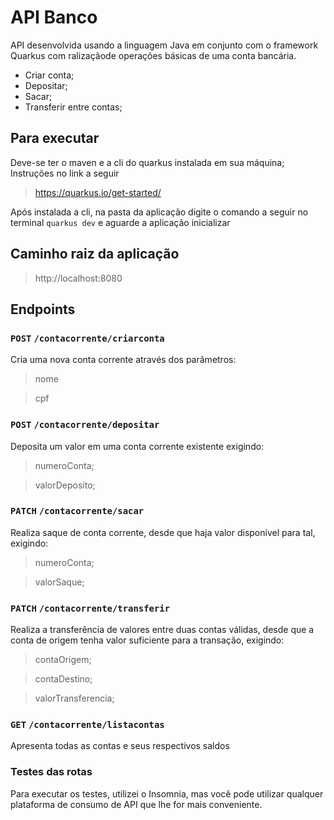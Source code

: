 # API Banco

API desenvolvida usando a linguagem Java em conjunto com o framework Quarkus com ralizaçãode operações básicas de uma conta bancária.
 - Criar conta;
 - Depositar;
 - Sacar;
 - Transferir entre contas;
 
 ## Para executar
 Deve-se ter o maven e a cli do quarkus instalada em sua máquina;
 Instruções no link a seguir
 >https://quarkus.io/get-started/

Após instalada a cli, na pasta da aplicação digite o comando a seguir no terminal
`quarkus dev` e aguarde a aplicação inicializar

## Caminho raiz da aplicação
>http://localhost:8080

## Endpoints
### `POST` `/contacorrente/criarconta`
Cria uma nova conta corrente através dos parâmetros:
> nome

> cpf

### `POST` `/contacorrente/depositar`
Deposita um valor em uma conta corrente existente exigindo:
> numeroConta;

> valorDeposito;

### `PATCH` `/contacorrente/sacar`
Realiza saque de conta corrente, desde que haja valor disponível para tal, exigindo:
>numeroConta;

>valorSaque;

### `PATCH` `/contacorrente/transferir`
Realiza a transferência de valores entre duas contas válidas, desde que a conta de origem tenha valor suficiente para a transação, exigindo:
>contaOrigem;

>contaDestino;

>valorTransferencia;

### `GET` `/contacorrente/listacontas`
Apresenta todas as contas e seus respectivos saldos


### Testes das rotas
Para executar os testes, utilizei o Insomnia, mas você pode utilizar qualquer plataforma de consumo de API que lhe for mais conveniente.
